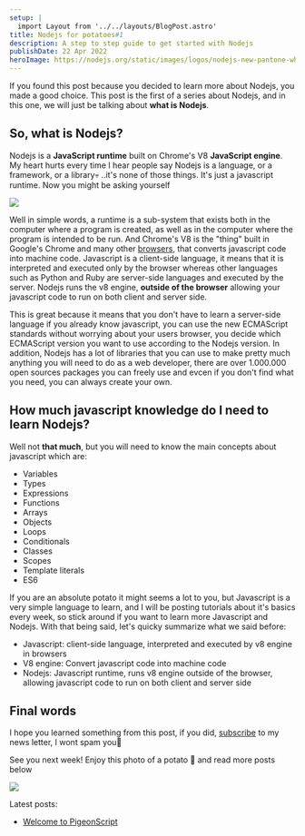 ```yaml
---
setup: |
  import Layout from '../../layouts/BlogPost.astro'
title: Nodejs for potatoes#1
description: A step to step guide to get started with Nodejs
publishDate: 22 Apr 2022
heroImage: https://nodejs.org/static/images/logos/nodejs-new-pantone-white.svg
---
```

If you found this post because you decided to learn more about Nodejs, you made a good choice. This post is the first of a series about Nodejs, and in this one, we will just be talking about **what is Nodejs**.

## So, what is Nodejs?
Nodejs is a **JavaScript runtime** built on Chrome's V8 **JavaScript engine**. My heart hurts every time I hear people say Nodejs is a language, or a framework, or a library💀 ..it's none of those things. It's just a javascript runtime. Now you might be asking yourself

![](../../../assets/nodejsmeme1.gif)

Well in simple words, a runtime is a sub-system that exists both in the computer where a program is created, as well as in the computer where the program is intended to be run. And Chrome's V8 is the "thing" built in Google's Chrome and many other [browsers](https://en.wikipedia.org/wiki/V8_(JavaScript_engine)#:~:text=V8%20is%20used%20in%20the,Opera%2C%20Vivaldi%20and%20Microsoft%20Edge.), that converts javascript code into machine code. Javascript is a client-side language, it means that it is interpreted and executed only by the browser whereas other languages such as Python and Ruby are server-side languages and executed by the server. Nodejs runs the v8 engine, **outside of the browser** allowing your javascript code to run on both client and server side.

This is great because it means that you don't have to learn a server-side language if you already know javascript, you can use the new ECMAScript standards without worrying about your users browser, you decide which ECMAScript version you want to use according to the Nodejs version. In addition, Nodejs has a lot of libraries that you can use to make pretty much anything you will need to do as a web developer, there are over 1.000.000 open sources packages you can freely use and evcen if you don't find what you need, you can always create your own.

## How much javascript knowledge do I need to learn Nodejs?
Well not **that much**, but you will need to know the main concepts about javascript which are:
- Variables
- Types
- Expressions
- Functions
- Arrays
- Objects
- Loops
- Conditionals
- Classes
- Scopes
- Template literals
- ES6

If you are an absolute potato it might seems a lot to you, but Javascript is a very simple language to learn, and I will be posting tutorials about it's basics every week, so stick around if you want to learn more Javascript and Nodejs. With that being said, let's quicky summarize what we said before:

- Javascript: client-side language, interpreted and executed by v8 engine in browsers 
- V8 engine: Convert javascript code into machine code
- Nodejs: Javascript runtime, runs v8 engine outside of the browser, allowing javascript code to run on both client and server side

## Final words
I hope you learned something from this post, if you did, [subscribe](/subscribe) to my news letter, I wont spam you🙂

See you next week! Enjoy this photo of a potato 🥔 and read more posts below

![](../../../assets/potatomeme.jpg)

Latest posts:
- [Welcome to PigeonScript](/posts/)